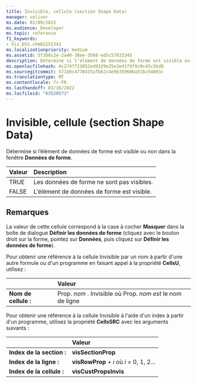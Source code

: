 ```yaml
---
title: Invisible, cellule (section Shape Data)
manager: soliver
ms.date: 03/09/2015
ms.audience: Developer
ms.topic: reference
f1_keywords:
- Vis_DSS.chm82251341
ms.localizationpriority: medium
ms.assetid: 5f368c2e-2a40-38ee-3568-ed5c57633345
description: Détermine si l’élément de données de forme est visible ou non dans la fenêtre Données de forme.
ms.openlocfilehash: 4c2747f23052ed9329e25e3e41f9f9c0c43c5bd8
ms.sourcegitcommit: 571b0c4770415afb62c4e9b35960ba51bc94893c
ms.translationtype: MT
ms.contentlocale: fr-FR
ms.lasthandoff: 03/16/2022
ms.locfileid: "63520573"
---
```

# <a name="invisible-cell-shape-data-section"></a>Invisible, cellule (section Shape Data)

Détermine si l’élément de données de forme est visible ou non dans la fenêtre **Données de forme**. 
  
|**Valeur**|**Description**|
|:-----|:-----|
| TRUE  <br/> | Les données de forme ne sont pas visibles. |
| FALSE  <br/> | L'élément de données de forme est visible. |
   
## <a name="remarks"></a>Remarques

La valeur de cette cellule correspond à la case à cocher **Masquer** dans la boîte de dialogue **Définir les données de forme** (cliquez avec le bouton droit sur la forme, pointez sur **Données**, puis cliquez sur **Définir les données de forme**).
  
Pour obtenir une référence à la cellule Invisible par un nom à partir d'une autre formule ou d'un programme en faisant appel à la propriété **CellsU**, utilisez : 
  
||Valeur |
|:-----|:-----|
| **Nom de cellule :**  <br/> | Prop.  *nom*  . Invisible où Prop.  *nom est*  le nom de ligne  <br/> |
   
Pour obtenir une référence à la cellule Invisible à l'aide d'un index à partir d'un programme, utilisez la propriété **CellsSRC** avec les arguments suivants : 
  
||Valeur |
|:-----|:-----|
| **Index de la section :**  <br/> |**visSectionProp** <br/> |
| **Index de la ligne :**  <br/> |**visRowProp** +   *i* où *i* = 0, 1, 2... |
| **Index de la cellule :**  <br/> |**visCustPropsInvis** <br/> |
   

